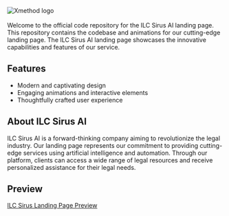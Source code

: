![Xmethod logo](https://uploads-ssl.webflow.com/62f6c539db7f3630ae6919df/64274c226a8fd997e22cda21_xmethod-logo.png) </br></br>
Welcome to the official code repository for the ILC Sirus AI landing page. This repository contains the codebase and animations for our cutting-edge landing page. The ILC Sirus AI landing page showcases the innovative capabilities and features of our service.

## Features

- Modern and captivating design
- Engaging animations and interactive elements
- Thoughtfully crafted user experience

## About ILC Sirus AI

ILC Sirus AI is a forward-thinking company aiming to revolutionize the legal industry. Our landing page represents our commitment to providing cutting-edge services using artificial intelligence and automation. Through our platform, clients can access a wide range of legal resources and receive personalized assistance for their legal needs.

## Preview

[ILC Sirus Landing Page Preview](https://xmethod.de/sirius)
